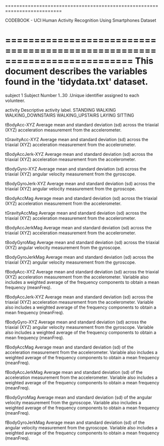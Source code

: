 ==========================================================================

CODEBOOK - UCI Human Activity Recognition Using Smartphones Dataset

==========================================================================
This document describes the variables found in the 'tidydata.txt' dataset.
==========================================================================

subject             1
    Subject Number
                    1..30 .Unique identifier assigned to each volunteer.

activity
    Descriptive activity label.
                    STANDING
                    WALKING
                    WALKING_DOWNSTAIRS
                    WALKING_UPSTAIRS
                    LAYING
                    SITTING

tBodyAcc-XYZ
    Average mean and standard deviation (sd) across the triaxial (XYZ) 
    acceleration measurement from the accelerometer.

tGravityAcc-XYZ
    Average mean and standard deviation (sd) across the triaxial (XYZ) 
    acceleration measurement from the accelerometer.

tBodyAccJerk-XYZ
    Average mean and standard deviation (sd) across the triaxial (XYZ) 
    acceleration measurement from the accelerometer.

tBodyGyro-XYZ
    Average mean and standard deviation (sd) across the triaxial (XYZ) 
    angular velocity measurement from the gyroscope.

tBodyGyroJerk-XYZ
    Average mean and standard deviation (sd) across the triaxial (XYZ) 
    angular velocity measurement from the gyroscope.

tBodyAccMag
    Average mean and standard deviation (sd) across the triaxial (XYZ) 
    acceleration measurement from the accelerometer.

tGravityAccMag
    Average mean and standard deviation (sd) across the triaxial (XYZ) 
    acceleration measurement from the accelerometer.

tBodyAccJerkMag
    Average mean and standard deviation (sd) across the triaxial (XYZ) 
    acceleration measurement from the accelerometer.

tBodyGyroMag
    Average mean and standard deviation (sd) across the triaxial (XYZ) 
    angular velocity measurement from the gyroscope.

tBodyGyroJerkMag
    Average mean and standard deviation (sd) across the triaxial (XYZ) 
    angular velocity measurement from the gyroscope.

fBodyAcc-XYZ
    Average mean and standard deviation (sd) across the triaxial (XYZ) 
    acceleration measurement from the accelerometer.  Variable also
    includes a weighted average of the frequency components to obtain 
    a mean frequency (meanFreq).

fBodyAccJerk-XYZ
    Average mean and standard deviation (sd) across the triaxial (XYZ) 
    acceleration measurement from the accelerometer.  Variable also
    includes a weighted average of the frequency components to obtain 
    a mean frequency (meanFreq).

fBodyGyro-XYZ
    Average mean and standard deviation (sd) across the triaxial (XYZ) 
    angular velocity measurement from the gyroscope.  Variable also
    includes a weighted average of the frequency components to obtain 
    a mean frequency (meanFreq).

fBodyAccMag
    Average mean and standard deviation (sd) of the acceleration measurement 
    from the accelerometer.  Variable also includes a weighted average of 
    the frequency components to obtain a mean frequency (meanFreq).

fBodyAccJerkMag
    Average mean and standard deviation (sd) of the acceleration measurement 
    from the accelerometer.  Variable also includes a weighted average of 
    the frequency components to obtain a mean frequency (meanFreq).

fBodyGyroMag
    Average mean and standard deviation (sd) of the angular velocity 
    measurement from the gyroscope.  Variable also includes a weighted 
    average of the frequency components to obtain a mean frequency 
    (meanFreq).

fBodyGyroJerkMag
    Average mean and standard deviation (sd) of the angular velocity 
    measurement from the gyroscope.  Variable also includes a weighted 
    average of the frequency components to obtain a mean frequency 
    (meanFreq).